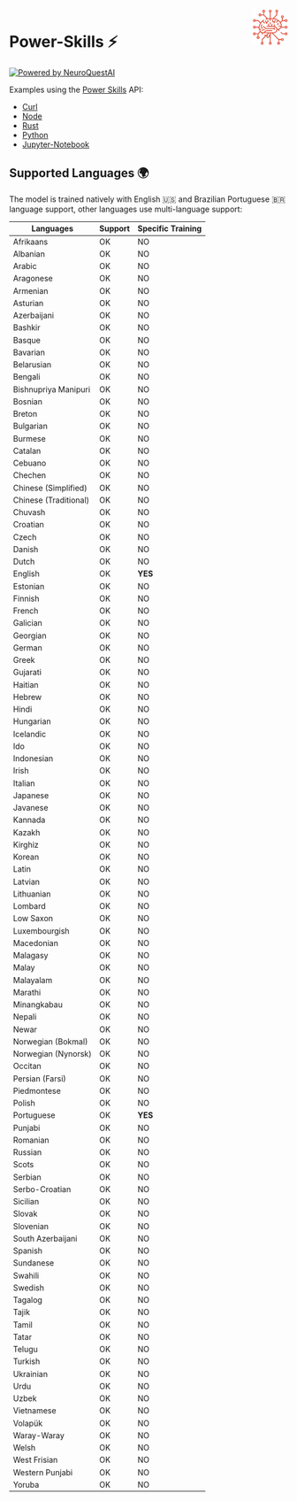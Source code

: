 <img src="https://raw.githubusercontent.com/NeuroQuestAi/neuroquestai.github.io/main/brand/products/power-skills/power-skills-128.png" align="right" width="65" height="65"/>

# Power-Skills ⚡️

[![Powered by NeuroQuestAI](https://img.shields.io/badge/powered%20by-NeuroQuestAI-orange.svg?style=flat&colorA=E1523D&colorB=007D8A)](
https://neuroquest.ai)

Examples using the [Power Skills](https://docs.neuroquest.ai/power-skills/) API:

  - [Curl](curl)
  - [Node](node)
  - [Rust](rust)
  - [Python](python)
  - [Jupyter-Notebook](notebooks)

## Supported Languages 🌍

The model is trained natively with English 🇺🇸 and Brazilian Portuguese 🇧🇷 language support, other languages use multi-language support:

| Languages        | Support | Specific Training |
|------------------|---------| ------------------|
| Afrikaans        | OK      | NO                |
| Albanian         | OK      | NO                |
| Arabic           | OK      | NO                |
| Aragonese        | OK      | NO                |
| Armenian         | OK      | NO                |
| Asturian         | OK      | NO                |
| Azerbaijani      | OK      | NO                |
| Bashkir          | OK      | NO                |
| Basque           | OK      | NO                |
| Bavarian         | OK      | NO                |
| Belarusian       | OK      | NO                |
| Bengali          | OK      | NO                |
| Bishnupriya Manipuri | OK  | NO                |
| Bosnian          | OK      | NO                |
| Breton           | OK      | NO                |
| Bulgarian        | OK      | NO                |
| Burmese          | OK      | NO                |
| Catalan          | OK      | NO                |
| Cebuano          | OK      | NO                |
| Chechen          | OK      | NO                |
| Chinese (Simplified)  | OK | NO                |
| Chinese (Traditional) | OK | NO                |
| Chuvash          | OK      | NO                |
| Croatian         | OK      | NO                |
| Czech            | OK      | NO                |
| Danish           | OK      | NO                |
| Dutch            | OK      | NO                |
| English          | OK      | **YES**           |
| Estonian         | OK      | NO                |
| Finnish          | OK      | NO                |
| French           | OK      | NO                |
| Galician         | OK      | NO                |
| Georgian         | OK      | NO                |
| German           | OK      | NO                |
| Greek            | OK      | NO                |
| Gujarati         | OK      | NO                |
| Haitian          | OK      | NO                |
| Hebrew           | OK      | NO                |
| Hindi            | OK      | NO                |
| Hungarian        | OK      | NO                |
| Icelandic        | OK      | NO                |
| Ido              | OK      | NO                |
| Indonesian       | OK      | NO                |
| Irish            | OK      | NO                |
| Italian          | OK      | NO                |
| Japanese         | OK      | NO                |
| Javanese         | OK      | NO                |
| Kannada          | OK      | NO                |
| Kazakh           | OK      | NO                |
| Kirghiz          | OK      | NO                |
| Korean           | OK      | NO                |
| Latin            | OK      | NO                |
| Latvian          | OK      | NO                |
| Lithuanian       | OK      | NO                |
| Lombard          | OK      | NO                |
| Low Saxon        | OK      | NO                |
| Luxembourgish    | OK      | NO                |
| Macedonian       | OK      | NO                |
| Malagasy         | OK      | NO                |
| Malay            | OK      | NO                |
| Malayalam        | OK      | NO                |
| Marathi          | OK      | NO                |
| Minangkabau      | OK      | NO                |
| Nepali           | OK      | NO                |
| Newar            | OK      | NO                |
| Norwegian (Bokmal)  | OK   | NO                |
| Norwegian (Nynorsk) | OK   | NO                |
| Occitan          | OK      | NO                |
| Persian (Farsi)  | OK      | NO                |
| Piedmontese      | OK      | NO                |
| Polish           | OK      | NO                |
| Portuguese       | OK      | **YES**           |
| Punjabi          | OK      | NO                |
| Romanian         | OK      | NO                |
| Russian          | OK      | NO                |
| Scots            | OK      | NO                |
| Serbian          | OK      | NO                |
| Serbo-Croatian   | OK      | NO                |
| Sicilian         | OK      | NO                |
| Slovak           | OK      | NO                |
| Slovenian        | OK      | NO                |
| South Azerbaijani | OK     | NO                |
| Spanish          | OK      | NO                |
| Sundanese        | OK      | NO                |
| Swahili          | OK      | NO                |
| Swedish          | OK      | NO                |
| Tagalog          | OK      | NO                |
| Tajik            | OK      | NO                |
| Tamil            | OK      | NO                |
| Tatar            | OK      | NO                |
| Telugu           | OK      | NO                |
| Turkish          | OK      | NO                |
| Ukrainian        | OK      | NO                |
| Urdu             | OK      | NO                |
| Uzbek            | OK      | NO                |
| Vietnamese       | OK      | NO                |
| Volapük          | OK      | NO                |
| Waray-Waray      | OK      | NO                |
| Welsh            | OK      | NO                |
| West Frisian     | OK      | NO                |
| Western Punjabi  | OK      | NO                |
| Yoruba           | OK      | NO                |
